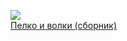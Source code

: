 ![](/books/child_adv/Мария%20Семенова/Пелко%20и%20волки%20(сборник).jpg)  
[Пелко и волки (сборник)](/books/child_adv/Мария%20Семенова/Пелко%20и%20волки%20(сборник))
